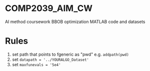 # COMP2039_AIM_CW
AI method coursework BBOB optimization MATLAB code and datasets

# Rules
1. set path that points to fgeneric as "pwd" e.g. `addpath(pwd)`
2. set `datapath = '../YOURALGO_Dataset'`
3. set `maxfunevals = '5e4'`